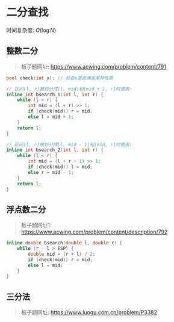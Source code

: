 # 二分查找

时间复杂度: $O(\log N)$

## 整数二分

> 板子题网址: https://www.acwing.com/problem/content/791

```cpp
bool check(int x); // 检查x是否满足某种性质

// 区间[l, r]被划分成[l, mid]和[mid + 1, r]时使用:
inline int bsearch_1(int l, int r) {
    while (l < r) {
        int mid = (l + r) >> 1;
        if (check(mid)) r = mid;
        else l = mid + 1;
    }
    return l;
}

// 区间[l, r]被划分成[l, mid - 1]和[mid, r]时使用:
inline int bsearch_2(int l, int r) {
    while (l < r) {
        int mid = (l + r + 1) >> 1;
        if (check(mid)) l = mid;
        else r = mid - 1;
    }
    return l;
}
```

## 浮点数二分

> 板子题网址1: https://www.acwing.com/problem/content/description/792

```cpp
inline double bsearch(double l, double r) {
    while (r - l > ESP) {
        double mid = (r + l) / 2;
        if (check(mid)) r = mid;
        else l = mid;
    }
}
```

## 三分法

> 板子题网址: https://www.luogu.com.cn/problem/P3382

```cpp

```
